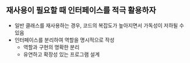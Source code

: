 ## 재사용이 필요할 때 인터페이스를 적극 활용하자
- 일반 클래스를 재사용하는 경우, 코드의 복잡도가 높아지면서 가독성이 저하될 수 있음
- 인터페이스를 분리하여 역할을 명시적으로 작성
  - 역할과 구현의 명확한 분리
  - 유연하고 확장성 있는 프로그램 설계
